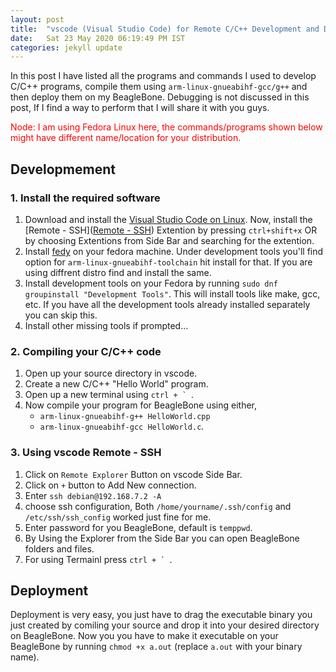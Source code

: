 ```yaml
---
layout: post
title:  "vscode (Visual Studio Code) for Remote C/C++ Development and Deployment (Fedora Linux)"
date:   Sat 23 May 2020 06:19:49 PM IST
categories: jekyll update
---
```


In this post I have listed all the programs and commands I used to develop C/C++ programs, compile them using `arm-linux-gnueabihf-gcc/g++` and then deploy them on my BeagleBone. Debugging is not discussed in this post, If I find a way to perform that I will share it with you guys.

<span style="color:red"> Node: I am using Fedora Linux here, the commands/programs shown below might have different name/location for your distribution.</span>

## Developmement

### 1. Install the required software

1. Download and install the [Visual Studio Code on Linux](https://code.visualstudio.com/docs/setup/linux). Now, install the [Remote - SSH]([Remote - SSH](https://marketplace.visualstudio.com/items?itemName=ms-vscode-remote.remote-ssh)) Extention by pressing `ctrl+shift+x` OR by choosing Extentions from Side Bar and searching for the extention.
2. Install [fedy](https://www.tecmint.com/fedy-install-third-party-software-in-fedora/) on your fedora machine. Under development tools you'll find option for `arm-linux-gnueabihf-toolchain` hit install for that. If you are using diffrent distro find and install the same.
3. Install development tools on your Fedora by running  `sudo dnf groupinstall "Development Tools"`. This will install tools like make, gcc, etc. If you have all the development tools already installed separately you can skip this.
4. Install other missing tools if prompted...

### 2. Compiling your C/C++ code

1. Open up your source directory in vscode.
2. Create a new C/C++ "Hello World" program.
3. Open up a new terminal using ``ctrl + ` ``.
4. Now compile your program for BeagleBone using either,
   - `arm-linux-gnueabihf-g++ HelloWorld.cpp`
   - `arm-linux-gnueabihf-gcc HelloWorld.c`.

### 3. Using vscode Remote - SSH

1. Click on `Remote Explorer` Button on vscode Side Bar.
2. Click on `+` button to Add New connection.
3. Enter `ssh debian@192.168.7.2 -A`
4. choose ssh configuration, Both `/home/yourname/.ssh/config` and `/etc/ssh/ssh_config` worked just fine for me.
5. Enter password for you BeagleBone, default is `temppwd`.
6. By Using the Explorer from the Side Bar you can open BeagleBone folders and files.
7. For using Termainl press ``ctrl + ` ``.

## Deployment
Deployment is very easy, you just have to drag the executable binary you just created by comiling your source and drop it into your desired directory on BeagleBone. Now you you have to make it executable on your BeagleBone by running `chmod +x a.out` (replace `a.out` with your binary name).
